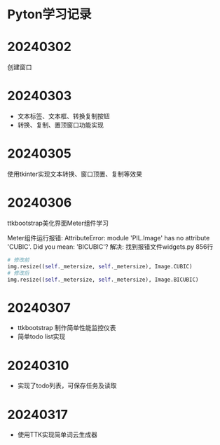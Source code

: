 # Pyton学习记录

# 20240302

创建窗口

# 20240303
- 文本标签、文本框、转换复制按钮
- 转换、复制、置顶窗口功能实现

# 20240305
使用tkinter实现文本转换、窗口顶置、复制等效果

# 20240306
ttkbootstrap美化界面Meter组件学习


Meter组件运行报错: AttributeError: module 'PIL.Image' has no attribute 'CUBIC'. Did you mean: 'BICUBIC'?
解决: 找到报错文件widgets.py 856行
```python
# 修改前
img.resize((self._metersize, self._metersize), Image.CUBIC)
# 修改后
img.resize((self._metersize, self._metersize), Image.BICUBIC)
```

# 20240307
- ttkbootstrap 制作简单性能监控仪表
- 简单todo list实现

# 20240310
- 实现了todo列表，可保存任务及读取

# 20240317
- 使用TTK实现简单词云生成器